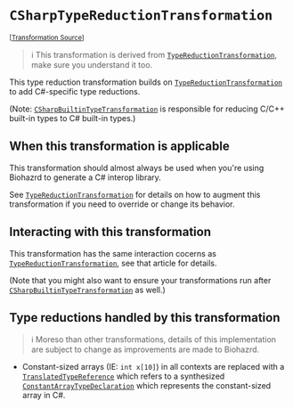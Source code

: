 `CSharpTypeReductionTransformation`
===================================================================================================

<small>\[[Transformation Source](../../Biohazrd.CSharp/#Transformations/CSharpTypeReductionTransformation.cs)\]</small>

> ℹ This transformation is derived from [`TypeReductionTransformation`](TypeReductionTransformation.md), make sure you understand it too.

This type reduction transformation builds on [`TypeReductionTransformation`](TypeReductionTransformation.md) to add C#-specific type reductions.

(Note: [`CSharpBuiltinTypeTransformation`](CSharpBuiltinTypeTransformation.md) is responsible for reducing C/C++ built-in types to C# built-in types.)

## When this transformation is applicable

This transformation should almost always be used when you're using Biohazrd to generate a C# interop library.

See [`TypeReductionTransformation`](TypeReductionTransformation.md) for details on how to augment this transformation if you need to override or change its behavior.

## Interacting with this transformation

This transformation has the same interaction cocerns as [`TypeReductionTransformation`](TypeReductionTransformation.md), see that article for details.

(Note that you might also want to ensure your transformations run after [`CSharpBuiltinTypeTransformation`](CSharpBuiltinTypeTransformation.md) as well.)

## Type reductions handled by this transformation

> ℹ Moreso than other transformations, details of this implementation are subject to change as improvements are made to Biohazrd.

* Constant-sized arrays (IE: `int x[10]`) in all contexts are replaced with a [`TranslatedTypeReference`](../BuiltInTypeReferences/TranslatedTypeReference.md) which refers to a synthesized [`ConstantArrayTypeDeclaration`](../BuiltInDeclarations/ConstantArrayTypeDeclaration.md) which represents the constant-sized array in C#.
